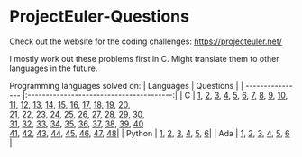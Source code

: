 # ProjectEuler-Questions

Check out the website for the coding challenges:
https://projecteuler.net/

I mostly work out these problems first in C.
Might translate them to other languages in the future.

Programming languages solved on:
| Languages        |             Questions                    |
| ---------------- |:----------------------------------------:|
| C                | [1](../../tree/main/questions/c/EulQ01.c), [2](../../tree/main/questions/c/EulQ02.c), [3](../../tree/main/questions/c/EulQ03.c), [4](../../tree/main/questions/c/EulQ04.c), [5](../../tree/main/questions/c/EulQ05.c), [6](../../tree/main/questions/c/EulQ06.c), [7](../../tree/main/questions/c/EulQ07.c), [8](../../tree/main/questions/c/EulQ08.c), [9](../../tree/main/questions/c/EulQ09.c), [10](../../tree/main/questions/c/EulQ10.c),<br /> [11](../../tree/main/questions/c/EulQ11.c), [12](../../tree/main/questions/c/EulQ12.c), [13](../../tree/main/questions/c/EulQ13.c), [14](../../tree/main/questions/c/EulQ14.c), [15](../../tree/main/questions/c/EulQ15.c), [16](../../tree/main/questions/c/EulQ16.c), [17](../../tree/main/questions/c/EulQ17.c), [18](../../tree/main/questions/c/EulQ18.c), [19](../../tree/main/questions/c/EulQ19.c), [20](../../tree/main/questions/c/EulQ20.c),<br /> [21](../../tree/main/questions/c/EulQ21.c), [22](../../tree/main/questions/c/EulQ22.c), [23](../../tree/main/questions/c/EulQ23.c), [24](../../tree/main/questions/c/EulQ24.c), [25](../../tree/main/questions/c/EulQ25.c), [26](../../tree/main/questions/c/EulQ26.c), [27](../../tree/main/questions/c/EulQ27.c), [28](../../tree/main/questions/c/EulQ28.c), [29](../../tree/main/questions/c/EulQ29.c), [30](../../tree/main/questions/c/EulQ30.c), <br /> [31](../../tree/main/questions/c/EulQ31.c), [32](../../tree/main/questions/c/EulQ32.c), [33](../../tree/main/questions/c/EulQ33.c), [34](../../tree/main/questions/c/EulQ34.c), [35](../../tree/main/questions/c/EulQ35.c), [36](../../tree/main/questions/c/EulQ36.c), [37](../../tree/main/questions/c/EulQ37.c), [38](../../tree/main/questions/c/EulQ38.c), [39](../../tree/main/questions/c/EulQ39.c), [40](../../tree/main/questions/c/EulQ40.c) <br /> [41](../../tree/main/questions/c/EulQ41.c), [42](../../tree/main/questions/c/EulQ42.c), [43](../../tree/main/questions/c/EulQ43.c), [44](../../tree/main/questions/c/EulQ44.c), [45](../../tree/main/questions/c/EulQ45.c), [46](../../tree/main/questions/c/EulQ46.c), [47](../../tree/main/questions/c/EulQ47.c), [48](../../tree/main/questions/c/EulQ48.c)|
| Python           | [1](../../tree/main/questions/python/EulQ01.py), [2](../../tree/main/questions/python/EulQ02.py), [3](../../tree/main/questions/python/EulQ03.py), [4](../../tree/main/questions/python/EulQ04.py), [5](../../tree/main/questions/python/EulQ05.py), [6](../../tree/main/questions/python/EulQ06.py)|
| Ada | [1](../../tree/main/questions/ada/EulQ01.adb), [2](../../tree/main/questions/ada/EulQ02.adb), [3](../../tree/main/questions/ada/EulQ03.adb), [4](../../tree/main/questions/ada/EulQ04.adb), [5](../../tree/main/questions/ada/EulQ05.adb), [6](../../tree/main/questions/ada/EulQ06.adb) |
